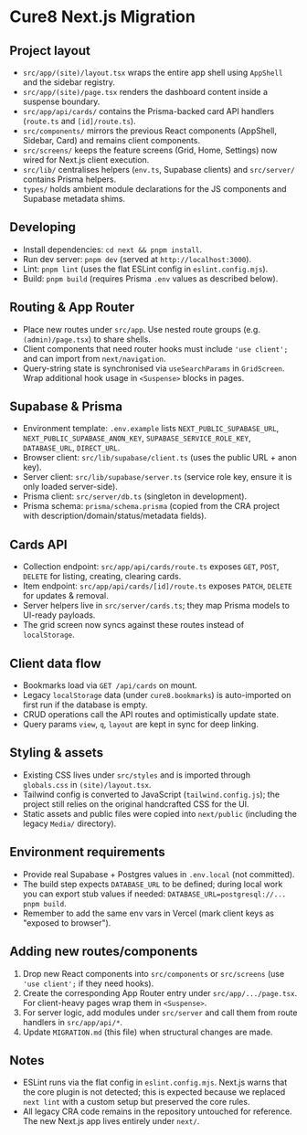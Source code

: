 # Cure8 Next.js Migration

## Project layout
- `src/app/(site)/layout.tsx` wraps the entire app shell using `AppShell` and the sidebar registry.
- `src/app/(site)/page.tsx` renders the dashboard content inside a suspense boundary.
- `src/app/api/cards/` contains the Prisma-backed card API handlers (`route.ts` and `[id]/route.ts`).
- `src/components/` mirrors the previous React components (AppShell, Sidebar, Card) and remains client components.
- `src/screens/` keeps the feature screens (Grid, Home, Settings) now wired for Next.js client execution.
- `src/lib/` centralises helpers (`env.ts`, Supabase clients) and `src/server/` contains Prisma helpers.
- `types/` holds ambient module declarations for the JS components and Supabase metadata shims.

## Developing
- Install dependencies: `cd next && pnpm install`.
- Run dev server: `pnpm dev` (served at `http://localhost:3000`).
- Lint: `pnpm lint` (uses the flat ESLint config in `eslint.config.mjs`).
- Build: `pnpm build` (requires Prisma `.env` values as described below).

## Routing & App Router
- Place new routes under `src/app`. Use nested route groups (e.g. `(admin)/page.tsx`) to share shells.
- Client components that need router hooks must include `'use client';` and can import from `next/navigation`.
- Query-string state is synchronised via `useSearchParams` in `GridScreen`. Wrap additional hook usage in `<Suspense>` blocks in pages.

## Supabase & Prisma
- Environment template: `.env.example` lists `NEXT_PUBLIC_SUPABASE_URL`, `NEXT_PUBLIC_SUPABASE_ANON_KEY`, `SUPABASE_SERVICE_ROLE_KEY`, `DATABASE_URL`, `DIRECT_URL`.
- Browser client: `src/lib/supabase/client.ts` (uses the public URL + anon key).
- Server client: `src/lib/supabase/server.ts` (service role key, ensure it is only loaded server-side).
- Prisma client: `src/server/db.ts` (singleton in development).
- Prisma schema: `prisma/schema.prisma` (copied from the CRA project with description/domain/status/metadata fields).

## Cards API
- Collection endpoint: `src/app/api/cards/route.ts` exposes `GET`, `POST`, `DELETE` for listing, creating, clearing cards.
- Item endpoint: `src/app/api/cards/[id]/route.ts` exposes `PATCH`, `DELETE` for updates & removal.
- Server helpers live in `src/server/cards.ts`; they map Prisma models to UI-ready payloads.
- The grid screen now syncs against these routes instead of `localStorage`.

## Client data flow
- Bookmarks load via `GET /api/cards` on mount.
- Legacy `localStorage` data (under `cure8.bookmarks`) is auto-imported on first run if the database is empty.
- CRUD operations call the API routes and optimistically update state.
- Query params `view`, `q`, `layout` are kept in sync for deep linking.

## Styling & assets
- Existing CSS lives under `src/styles` and is imported through `globals.css` in `(site)/layout.tsx`.
- Tailwind config is converted to JavaScript (`tailwind.config.js`); the project still relies on the original handcrafted CSS for the UI.
- Static assets and public files were copied into `next/public` (including the legacy `Media/` directory).

## Environment requirements
- Provide real Supabase + Postgres values in `.env.local` (not committed).
- The build step expects `DATABASE_URL` to be defined; during local work you can export stub values if needed: `DATABASE_URL=postgresql://... pnpm build`.
- Remember to add the same env vars in Vercel (mark client keys as "exposed to browser").

## Adding new routes/components
1. Drop new React components into `src/components` or `src/screens` (use `'use client';` if they need hooks).
2. Create the corresponding App Router entry under `src/app/.../page.tsx`. For client-heavy pages wrap them in `<Suspense>`.
3. For server logic, add modules under `src/server` and call them from route handlers in `src/app/api/*`.
4. Update `MIGRATION.md` (this file) when structural changes are made.

## Notes
- ESLint runs via the flat config in `eslint.config.mjs`. Next.js warns that the core plugin is not detected; this is expected because we replaced `next lint` with a custom setup but preserved the core rules.
- All legacy CRA code remains in the repository untouched for reference. The new Next.js app lives entirely under `next/`.
